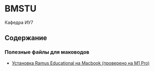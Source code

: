 # BMSTU

Кафедра ИУ7

## Содержание

### Полезные файлы для маководов
- [Установка Ramus Educational на Macbook (проверено на M1 Pro)](../main/ramus.md)
